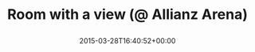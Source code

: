 ---
retweeted: false
source: <a href="http://www.eyeem.com" rel="nofollow">EyeEm</a>
entities:
  hashtags: []
  symbols: []
  user_mentions: []
  urls:
  - url: http://t.co/O4djwWDs66
    expanded_url: http://EyeEm.com/p/61655588
    display_url: EyeEm.com/p/61655588
    indices:
    - '35'
    - '57'
display_text_range:
- '0'
- '57'
favorite_count: '1'
id_str: '581858504157298689'
truncated: false
retweet_count: '0'
id: '581858504157298689'
possibly_sensitive: false
created_at: Sat Mar 28 16:40:52 +0000 2015
favorited: false
full_text: Room with a view (@ Allianz Arena)
lang: en
quote_url: http://EyeEm.com/p/61655588
tags:
- pesos/twitter
date: '2015-03-28T16:40:52+00:00'
src: https://twitter.com/bascht/status/581858504157298689
original_url: https://twitter.com/bascht/status/581858504157298689
type: twitter_tweet
text: Room with a view (@ Allianz Arena)
title: 'Room with a view (@ Allianz Arena)

  '

---